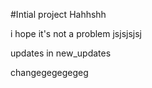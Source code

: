 #Intial project
Hahhshh

i hope it's not a problem
jsjsjsjsj

updates in new_updates

changegegegegeg
